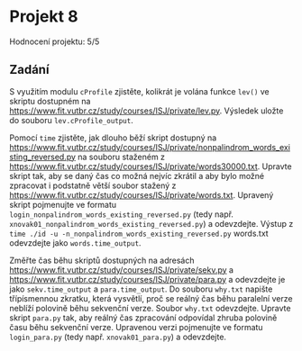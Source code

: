 # Projekt 8
Hodnocení projektu: 5/5
## Zadání

S využitím modulu `cProfile` zjistěte, kolikrát je volána funkce `lev()` ve skriptu dostupném na https://www.fit.vutbr.cz/study/courses/ISJ/private/lev.py.
Výsledek uložte do souboru `lev.cProfile_output`.

Pomocí `time` zjistěte, jak dlouho běží skript dostupný na https://www.fit.vutbr.cz/study/courses/ISJ/private/nonpalindrom_words_existing_reversed.py na souboru staženém z https://www.fit.vutbr.cz/study/courses/ISJ/private/words30000.txt. Upravte skript tak, aby se daný čas co možná nejvíc zkrátil a aby bylo možné zpracovat i podstatně větší soubor stažený z https://www.fit.vutbr.cz/study/courses/ISJ/private/words.txt. Upravený skript pojmenujte ve formatu `login_nonpalindrom_words_existing_reversed.py` (tedy např. `xnovak01_nonpalindrom_words_existing_reversed.py`) a odevzdejte.
Výstup z `time ./id -u -n_nonpalindrom_words_existing_reversed.py` words.txt odevzdejte jako `words.time_output`.

Změřte čas běhu skriptů dostupných na adresách https://www.fit.vutbr.cz/study/courses/ISJ/private/sekv.py a https://www.fit.vutbr.cz/study/courses/ISJ/private/para.py a odevzdejte je jako `sekv.time_output` a `para.time_output`. Do souboru `why.txt` napište třípísmennou zkratku, která vysvětlí, proč se reálný čas běhu paralelní verze neblíží polovině běhu sekvenční verze. Soubor `why.txt` odevzdejte. 
Upravte skript `para.py` tak, aby reálný čas zpracování odpovídal zhruba polovině času běhu sekvenční verze. Upravenou verzi pojmenujte ve formatu `login_para.py` (tedy např. `xnovak01_para.py`) a odevzdejte.
